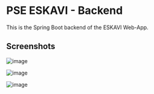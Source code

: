 
# PSE ESKAVI - Backend
This is the Spring Boot backend of the ESKAVI Web-App.

## Screenshots

![image](https://user-images.githubusercontent.com/48807494/214474303-52f0cf45-211b-46d3-97af-114890ab509c.png)

![image](https://user-images.githubusercontent.com/48807494/214474372-83eb8fcc-025a-4efc-9a15-97c361da479b.png)

![image](https://user-images.githubusercontent.com/48807494/214474461-6f6c0505-28dd-4a59-8e9e-79fdb54b5e18.png)


